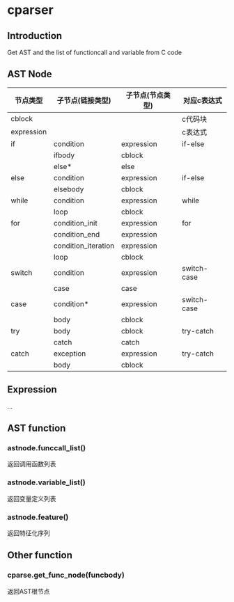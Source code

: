 # cparser

## Introduction
Get AST and the list of functioncall and variable from C code

## AST Node

|节点类型|子节点(链接类型)|子节点(节点类型)|对应c表达式
|-----|-----|-----|-----|
|cblock| | |c代码块
|expression| | |c表达式
|if|condition|expression|if-else
| |ifbody|cblock| |
| |else*|else| |
|else|condition|expression|if-else
| |elsebody|cblock|
|while|condition|expression|while
| |loop|cblock| |
|for|condition_init|expression|for
| |condition_end|expression| |
| |condition_iteration|expression| |
| |loop|cblock| |
|switch|condition|expression|switch-case
| |case|case| |
|case|condition*|expression|switch-case
| | body|cblock|
|try|body|cblock|try-catch|
| |catch|catch| |
|catch|exception|expression|try-catch
| |body|cblock|

## Expression
...
## AST function
### astnode.funccall_list()
返回调用函数列表
### astnode.variable_list()
返回变量定义列表
### astnode.feature()
返回特征化序列

## Other function
### cparse.get_func_node(funcbody)
返回AST根节点
